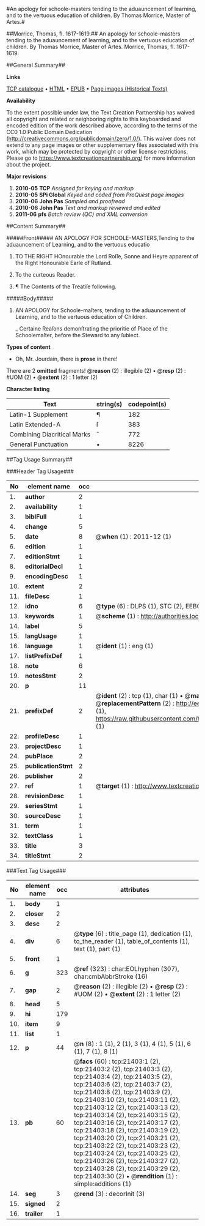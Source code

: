 #An apology for schoole-masters tending to the aduauncement of learning, and to the vertuous education of children. By Thomas Morrice, Master of Artes.#

##Morrice, Thomas, fl. 1617-1619.##
An apology for schoole-masters tending to the aduauncement of learning, and to the vertuous education of children. By Thomas Morrice, Master of Artes.
Morrice, Thomas, fl. 1617-1619.

##General Summary##

**Links**

[TCP catalogue](http://www.ota.ox.ac.uk/tcp/)  • 
[HTML](http://tei.it.ox.ac.uk/tcp/Texts-HTML/free/A07/A07793.html)  • 
[EPUB](http://tei.it.ox.ac.uk/tcp/Texts-EPUB/free/A07/A07793.epub) • 
[Page images (Historical Texts)](https://historicaltexts.jisc.ac.uk/eebo-99855895e)

**Availability**

To the extent possible under law, the Text Creation Partnership has waived all copyright and related or neighboring rights to this keyboarded and encoded edition of the work described above, according to the terms of the CC0 1.0 Public Domain Dedication (http://creativecommons.org/publicdomain/zero/1.0/). This waiver does not extend to any page images or other supplementary files associated with this work, which may be protected by copyright or other license restrictions. Please go to https://www.textcreationpartnership.org/ for more information about the project.

**Major revisions**

1. __2010-05__ __TCP__ *Assigned for keying and markup*
1. __2010-05__ __SPi Global__ *Keyed and coded from ProQuest page images*
1. __2010-06__ __John Pas__ *Sampled and proofread*
1. __2010-06__ __John Pas__ *Text and markup reviewed and edited*
1. __2011-06__ __pfs__ *Batch review (QC) and XML conversion*

##Content Summary##

#####Front#####
AN APOLOGY FOR SCHOOLE-MASTERS,Tending to the aduauncement of Learning, and to the vertuous educatio
1. TO THE RIGHT HOnourable the Lord Roſſe, Sonne and Heyre apparent of the Right Honourable Earle of Rutland.

1. To the curteous Reader.

1. ¶ The Contents of the Treatiſe following.

#####Body#####

1. AN APOLOGY for Schoole-maſters, tending to the aduauncement of Learning, and to the vertuous education of Children.

    _ Certaine Reaſons demonſtrating the prioritie of Place of the Schoolemaſter, before the Steward to any ſubiect.

**Types of content**

  * Oh, Mr. Jourdain, there is **prose** in there!

There are 2 **omitted** fragments! 
 @__reason__ (2) : illegible (2)  •  @__resp__ (2) : #UOM (2)  •  @__extent__ (2) : 1 letter (2)

**Character listing**


|Text|string(s)|codepoint(s)|
|---|---|---|
|Latin-1 Supplement|¶|182|
|Latin Extended-A|ſ|383|
|Combining             Diacritical Marks|̄|772|
|General Punctuation|•|8226|

##Tag Usage Summary##

###Header Tag Usage###

|No|element name|occ|attributes|
|---|---|---|---|
|1.|__author__|2||
|2.|__availability__|1||
|3.|__biblFull__|1||
|4.|__change__|5||
|5.|__date__|8| @__when__ (1) : 2011-12 (1)|
|6.|__edition__|1||
|7.|__editionStmt__|1||
|8.|__editorialDecl__|1||
|9.|__encodingDesc__|1||
|10.|__extent__|2||
|11.|__fileDesc__|1||
|12.|__idno__|6| @__type__ (6) : DLPS (1), STC (2), EEBO-CITATION (1), PROQUEST (1), VID (1)|
|13.|__keywords__|1| @__scheme__ (1) : http://authorities.loc.gov/ (1)|
|14.|__label__|5||
|15.|__langUsage__|1||
|16.|__language__|1| @__ident__ (1) : eng (1)|
|17.|__listPrefixDef__|1||
|18.|__note__|6||
|19.|__notesStmt__|2||
|20.|__p__|11||
|21.|__prefixDef__|2| @__ident__ (2) : tcp (1), char (1)  •  @__matchPattern__ (2) : ([0-9\-]+):([0-9IVX]+) (1), (.+) (1)  •  @__replacementPattern__ (2) : http://eebo.chadwyck.com/downloadtiff?vid=$1&page=$2 (1), https://raw.githubusercontent.com/textcreationpartnership/Texts/master/tcpchars.xml#$1 (1)|
|22.|__profileDesc__|1||
|23.|__projectDesc__|1||
|24.|__pubPlace__|2||
|25.|__publicationStmt__|2||
|26.|__publisher__|2||
|27.|__ref__|1| @__target__ (1) : http://www.textcreationpartnership.org/docs/. (1)|
|28.|__revisionDesc__|1||
|29.|__seriesStmt__|1||
|30.|__sourceDesc__|1||
|31.|__term__|1||
|32.|__textClass__|1||
|33.|__title__|3||
|34.|__titleStmt__|2||


###Text Tag Usage###

|No|element name|occ|attributes|
|---|---|---|---|
|1.|__body__|1||
|2.|__closer__|2||
|3.|__desc__|2||
|4.|__div__|6| @__type__ (6) : title_page (1), dedication (1), to_the_reader (1), table_of_contents (1), text (1), part (1)|
|5.|__front__|1||
|6.|__g__|323| @__ref__ (323) : char:EOLhyphen (307), char:cmbAbbrStroke (16)|
|7.|__gap__|2| @__reason__ (2) : illegible (2)  •  @__resp__ (2) : #UOM (2)  •  @__extent__ (2) : 1 letter (2)|
|8.|__head__|5||
|9.|__hi__|179||
|10.|__item__|9||
|11.|__list__|1||
|12.|__p__|44| @__n__ (8) : 1 (1), 2 (1), 3 (1), 4 (1), 5 (1), 6 (1), 7 (1), 8 (1)|
|13.|__pb__|60| @__facs__ (60) : tcp:21403:1 (2), tcp:21403:2 (2), tcp:21403:3 (2), tcp:21403:4 (2), tcp:21403:5 (2), tcp:21403:6 (2), tcp:21403:7 (2), tcp:21403:8 (2), tcp:21403:9 (2), tcp:21403:10 (2), tcp:21403:11 (2), tcp:21403:12 (2), tcp:21403:13 (2), tcp:21403:14 (2), tcp:21403:15 (2), tcp:21403:16 (2), tcp:21403:17 (2), tcp:21403:18 (2), tcp:21403:19 (2), tcp:21403:20 (2), tcp:21403:21 (2), tcp:21403:22 (2), tcp:21403:23 (2), tcp:21403:24 (2), tcp:21403:25 (2), tcp:21403:26 (2), tcp:21403:27 (2), tcp:21403:28 (2), tcp:21403:29 (2), tcp:21403:30 (2)  •  @__rendition__ (1) : simple:additions (1)|
|14.|__seg__|3| @__rend__ (3) : decorInit (3)|
|15.|__signed__|2||
|16.|__trailer__|1||
